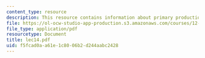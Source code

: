 ```yaml
---
content_type: resource
description: This resource contains information about primary production.
file: https://ol-ocw-studio-app-production.s3.amazonaws.com/courses/12-742-marine-chemistry-fall-2006/f5fcad0aa61e1c8006b2d244aabc2428_lec14.pdf
file_type: application/pdf
resourcetype: Document
title: lec14.pdf
uid: f5fcad0a-a61e-1c80-06b2-d244aabc2428
---
```

